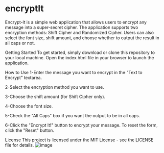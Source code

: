 # encryptIt

Encrypt-It is a simple web application that allows users to encrypt any message into a super-secret cipher. The application supports two encryption methods: Shift Cipher and Randomized Cipher. Users can also select the font size, shift amount, and choose whether to output the result in all caps or not.

Getting Started
To get started, simply download or clone this repository to your local machine. Open the index.html file in your browser to launch the application.

How to Use
1-Enter the message you want to encrypt in the "Text to Encrypt" textarea.

2-Select the encryption method you want to use.

3-Choose the shift amount (for Shift Cipher only).

4-Choose the font size.

5-Check the "All Caps" box if you want the output to be in all caps.

6-Click the "Encrypt It!" button to encrypt your message.
  To reset the form, click the "Reset" button.


License
This project is licensed under the MIT License - see the LICENSE file for details.
![image](https://user-images.githubusercontent.com/97290537/231187694-269f3e79-1383-4757-8c48-3e81f6252e2c.png)
